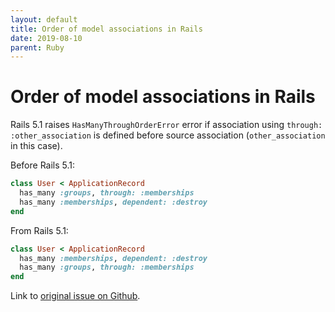 ```yaml
---
layout: default
title: Order of model associations in Rails
date: 2019-08-10
parent: Ruby
---
```


# Order of model associations in Rails

Rails 5.1 raises `HasManyThroughOrderError` error if association using `through: :other_association` is defined before source association (`other_association` in this case).

Before Rails 5.1:

```ruby
class User < ApplicationRecord
  has_many :groups, through: :memberships
  has_many :memberships, dependent: :destroy
end
```

From Rails 5.1:

```ruby
class User < ApplicationRecord
  has_many :memberships, dependent: :destroy
  has_many :groups, through: :memberships
end
```

Link to [original issue on Github](https://github.com/rails/rails/issues/29123).
